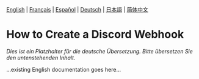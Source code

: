 [English](../en/DiscordWebhook.md) | [Français](../fr/DiscordWebhook.md) | [Español](../es/DiscordWebhook.md) | [Deutsch](../de/DiscordWebhook.md) | [日本語](../ja/DiscordWebhook.md) | [简体中文](../zh/DiscordWebhook.md)

# How to Create a Discord Webhook

*Dies ist ein Platzhalter für die deutsche Übersetzung. Bitte übersetzen Sie den untenstehenden Inhalt.*

...existing English documentation goes here...
